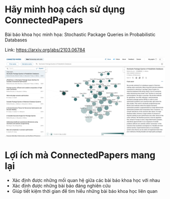 # Hãy minh hoạ cách sử dụng ConnectedPapers

Bài báo khoa học minh họa: Stochastic Package Queries in Probabilistic Databases

Link: https://arxiv.org/abs/2103.06784

![](https://github.com/VietTungFizzy/CS519.L21.KHCL/blob/main/res/connected_paper_example.png)

# Lợi ích mà ConnectedPapers mang lại

- Xác định được những mối quan hệ giữa các bài báo khoa học với nhau
- Xác định được những bài báo đáng nghiên cứu
- Giúp tiết kiệm thời gian để tìm hiểu những bài báo khoa học liên quan
